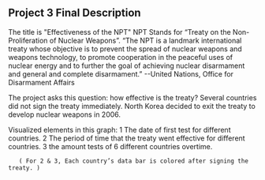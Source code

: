 ## Project 3 Final Description

The title is "Effectiveness of the NPT"
NPT Stands for “Treaty on the Non-Proliferation of Nuclear Weapons”.
“The NPT is a landmark international treaty whose objective is to prevent the spread of nuclear weapons and weapons technology, to promote cooperation in the peaceful uses of nuclear energy and to further the goal of achieving nuclear disarmament and general and complete disarmament.”  --United Nations, Office for Disarmament Affairs

The project asks this question: how effective is the treaty? Several countries did not sign the treaty immediately. North Korea decided to exit the treaty to develop nuclear weapons in 2006. 

Visualized elements in this graph:
    1 The date of first test for different countries.
    2 The period of time that the treaty went effective for different countries. 
    3 the amount tests of 6 different countries overtime. 
       
       ( For 2 & 3, Each country’s data bar is colored after signing the treaty. )